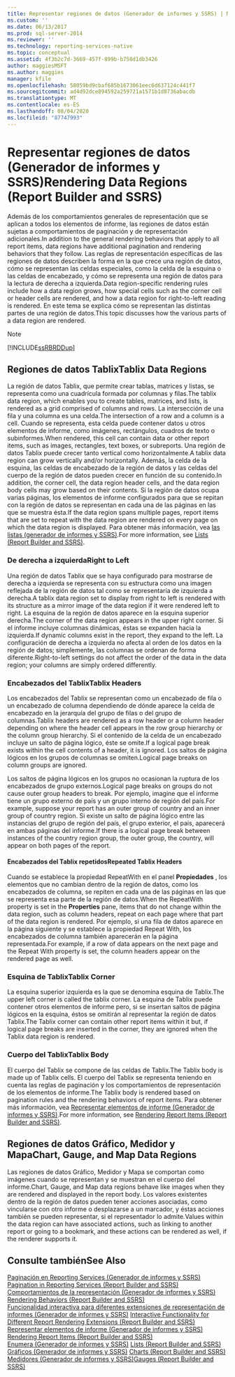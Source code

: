 ```yaml
---
title: Representar regiones de datos (Generador de informes y SSRS) | Microsoft Docs
ms.custom: ''
ms.date: 06/13/2017
ms.prod: sql-server-2014
ms.reviewer: ''
ms.technology: reporting-services-native
ms.topic: conceptual
ms.assetid: 4f3b2c7d-3669-457f-899b-b758d1db3426
author: maggiesMSFT
ms.author: maggies
manager: kfile
ms.openlocfilehash: 58059bd9cbaf685b1673061eec6d637124c441f7
ms.sourcegitcommit: ad4d92dce894592a259721a1571b1d8736abacdb
ms.translationtype: MT
ms.contentlocale: es-ES
ms.lasthandoff: 08/04/2020
ms.locfileid: "87747993"
---
```

# <a name="rendering-data-regions-report-builder-and-ssrs"></a><span data-ttu-id="07c88-102">Representar regiones de datos (Generador de informes y SSRS)</span><span class="sxs-lookup"><span data-stu-id="07c88-102">Rendering Data Regions (Report Builder and SSRS)</span></span>
  <span data-ttu-id="07c88-103">Además de los comportamientos generales de representación que se aplican a todos los elementos de informe, las regiones de datos están sujetas a comportamientos de paginación y de representación adicionales.</span><span class="sxs-lookup"><span data-stu-id="07c88-103">In addition to the general rendering behaviors that apply to all report items, data regions have additional pagination and rendering behaviors that they follow.</span></span> <span data-ttu-id="07c88-104">Las reglas de representación específicas de las regiones de datos describen la forma en la que crece una región de datos, cómo se representan las celdas especiales, como la celda de la esquina o las celdas de encabezado, y cómo se representa una región de datos para la lectura de derecha a izquierda.</span><span class="sxs-lookup"><span data-stu-id="07c88-104">Data region-specific rendering rules include how a data region grows, how special cells such as the corner cell or header cells are rendered, and how a data region for right-to-left reading is rendered.</span></span> <span data-ttu-id="07c88-105">En este tema se explica cómo se representan las distintas partes de una región de datos.</span><span class="sxs-lookup"><span data-stu-id="07c88-105">This topic discusses how the various parts of a data region are rendered.</span></span>  
  
> [!NOTE]  
>  [!INCLUDE[ssRBRDDup](../../includes/ssrbrddup-md.md)]  
  
## <a name="tablix-data-regions"></a><span data-ttu-id="07c88-106">Regiones de datos Tablix</span><span class="sxs-lookup"><span data-stu-id="07c88-106">Tablix Data Regions</span></span>  
 <span data-ttu-id="07c88-107">La región de datos Tablix, que permite crear tablas, matrices y listas, se representa como una cuadrícula formada por columnas y filas.</span><span class="sxs-lookup"><span data-stu-id="07c88-107">The tablix data region, which enables you to create tables, matrices, and lists, is rendered as a grid comprised of columns and rows.</span></span> <span data-ttu-id="07c88-108">La intersección de una fila y una columna es una celda.</span><span class="sxs-lookup"><span data-stu-id="07c88-108">The intersection of a row and a column is a cell.</span></span> <span data-ttu-id="07c88-109">Cuando se representa, esta celda puede contener datos u otros elementos de informe, como imágenes, rectángulos, cuadros de texto o subinformes.</span><span class="sxs-lookup"><span data-stu-id="07c88-109">When rendered, this cell can contain data or other report items, such as images, rectangles, text boxes, or subreports.</span></span> <span data-ttu-id="07c88-110">Una región de datos Tablix puede crecer tanto vertical como horizontalmente.</span><span class="sxs-lookup"><span data-stu-id="07c88-110">A tablix data region can grow vertically and/or horizontally.</span></span> <span data-ttu-id="07c88-111">Además, la celda de la esquina, las celdas de encabezado de la región de datos y las celdas del cuerpo de la región de datos pueden crecer en función de su contenido.</span><span class="sxs-lookup"><span data-stu-id="07c88-111">In addition, the corner cell, the data region header cells, and the data region body cells may grow based on their contents.</span></span> <span data-ttu-id="07c88-112">Si la región de datos ocupa varias páginas, los elementos de informe configurados para que se repitan con la región de datos se representan en cada una de las páginas en las que se muestra ésta.</span><span class="sxs-lookup"><span data-stu-id="07c88-112">If the data region spans multiple pages, report items that are set to repeat with the data region are rendered on every page on which the data region is displayed.</span></span> <span data-ttu-id="07c88-113">Para obtener más información, vea [las listas &#40;generador de informes y SSRS&#41;](tables-matrices-and-lists-report-builder-and-ssrs.md).</span><span class="sxs-lookup"><span data-stu-id="07c88-113">For more information, see [Lists &#40;Report Builder and SSRS&#41;](tables-matrices-and-lists-report-builder-and-ssrs.md).</span></span>  
  
### <a name="right-to-left"></a><span data-ttu-id="07c88-114">De derecha a izquierda</span><span class="sxs-lookup"><span data-stu-id="07c88-114">Right to Left</span></span>  
 <span data-ttu-id="07c88-115">Una región de datos Tablix que se haya configurado para mostrarse de derecha a izquierda se representa con su estructura como una imagen reflejada de la región de datos tal como se representaría de izquierda a derecha.</span><span class="sxs-lookup"><span data-stu-id="07c88-115">A tablix data region set to display from right to left is rendered with its structure as a mirror image of the data region if it were rendered left to right.</span></span> <span data-ttu-id="07c88-116">La esquina de la región de datos aparece en la esquina superior derecha.</span><span class="sxs-lookup"><span data-stu-id="07c88-116">The corner of the data region appears in the upper right corner.</span></span> <span data-ttu-id="07c88-117">Si el informe incluye columnas dinámicas, éstas se expanden hacia la izquierda.</span><span class="sxs-lookup"><span data-stu-id="07c88-117">If dynamic columns exist in the report, they expand to the left.</span></span> <span data-ttu-id="07c88-118">La configuración de derecha a izquierda no afecta al orden de los datos en la región de datos; simplemente, las columnas se ordenan de forma diferente.</span><span class="sxs-lookup"><span data-stu-id="07c88-118">Right-to-left settings do not affect the order of the data in the data region; your columns are simply ordered differently.</span></span>  
  
### <a name="tablix-headers"></a><span data-ttu-id="07c88-119">Encabezados del Tablix</span><span class="sxs-lookup"><span data-stu-id="07c88-119">Tablix Headers</span></span>  
 <span data-ttu-id="07c88-120">Los encabezados del Tablix se representan como un encabezado de fila o un encabezado de columna dependiendo de dónde aparece la celda de encabezado en la jerarquía del grupo de filas o del grupo de columnas.</span><span class="sxs-lookup"><span data-stu-id="07c88-120">Tablix headers are rendered as a row header or a column header depending on where the header cell appears in the row group hierarchy or the column group hierarchy.</span></span> <span data-ttu-id="07c88-121">Si el contenido de la celda de un encabezado incluye un salto de página lógico, éste se omite.</span><span class="sxs-lookup"><span data-stu-id="07c88-121">If a logical page break exists within the cell contents of a header, it is ignored.</span></span> <span data-ttu-id="07c88-122">Los saltos de página lógicos en los grupos de columnas se omiten.</span><span class="sxs-lookup"><span data-stu-id="07c88-122">Logical page breaks on column groups are ignored.</span></span>  
  
 <span data-ttu-id="07c88-123">Los saltos de página lógicos en los grupos no ocasionan la ruptura de los encabezados de grupo externos.</span><span class="sxs-lookup"><span data-stu-id="07c88-123">Logical page breaks on groups do not cause outer group headers to break.</span></span> <span data-ttu-id="07c88-124">Por ejemplo, imagine que el informe tiene un grupo externo de país y un grupo interno de región del país.</span><span class="sxs-lookup"><span data-stu-id="07c88-124">For example, suppose your report has an outer group of country and an inner group of country region.</span></span> <span data-ttu-id="07c88-125">Si existe un salto de página lógico entre las instancias del grupo de región del país, el grupo exterior, el país, aparecerá en ambas páginas del informe.</span><span class="sxs-lookup"><span data-stu-id="07c88-125">If there is a logical page break between instances of the country region group, the outer group, the country, will appear on both pages of the report.</span></span>  
  
#### <a name="repeated-tablix-headers"></a><span data-ttu-id="07c88-126">Encabezados del Tablix repetidos</span><span class="sxs-lookup"><span data-stu-id="07c88-126">Repeated Tablix Headers</span></span>  
 <span data-ttu-id="07c88-127">Cuando se establece la propiedad RepeatWith en el panel **Propiedades** , los elementos que no cambian dentro de la región de datos, como los encabezados de columna, se repiten en cada una de las páginas en las que se representa esa parte de la región de datos.</span><span class="sxs-lookup"><span data-stu-id="07c88-127">When the RepeatWith property is set in the **Properties** pane, items that do not change within the data region, such as column headers, repeat on each page where that part of the data region is rendered.</span></span> <span data-ttu-id="07c88-128">Por ejemplo, si una fila de datos aparece en la página siguiente y se establece la propiedad Repeat With, los encabezados de columna también aparecerán en la página representada.</span><span class="sxs-lookup"><span data-stu-id="07c88-128">For example, if a row of data appears on the next page and the Repeat With property is set, the column headers appear on the rendered page as well.</span></span>  
  
### <a name="tablix-corner"></a><span data-ttu-id="07c88-129">Esquina de Tablix</span><span class="sxs-lookup"><span data-stu-id="07c88-129">Tablix Corner</span></span>  
 <span data-ttu-id="07c88-130">La esquina superior izquierda es la que se denomina esquina de Tablix.</span><span class="sxs-lookup"><span data-stu-id="07c88-130">The upper left corner is called the tablix corner.</span></span> <span data-ttu-id="07c88-131">La esquina de Tablix puede contener otros elementos de informe pero, si se insertan saltos de página lógicos en la esquina, éstos se omitirán al representar la región de datos Tablix.</span><span class="sxs-lookup"><span data-stu-id="07c88-131">The Tablix corner can contain other report items within it but, if logical page breaks are inserted in the corner, they are ignored when the Tablix data region is rendered.</span></span>  
  
### <a name="tablix-body"></a><span data-ttu-id="07c88-132">Cuerpo del Tablix</span><span class="sxs-lookup"><span data-stu-id="07c88-132">Tablix Body</span></span>  
 <span data-ttu-id="07c88-133">El cuerpo del Tablix se compone de las celdas de Tablix.</span><span class="sxs-lookup"><span data-stu-id="07c88-133">The Tablix body is made up of Tablix cells.</span></span> <span data-ttu-id="07c88-134">El cuerpo del Tablix se representa teniendo en cuenta las reglas de paginación y los comportamientos de representación de los elementos de informe.</span><span class="sxs-lookup"><span data-stu-id="07c88-134">The Tablix body is rendered based on pagination rules and the rendering behaviors of report items.</span></span> <span data-ttu-id="07c88-135">Para obtener más información, vea [Representar elementos de informe &#40;Generador de informes y SSRS&#41;](rendering-report-items-report-builder-and-ssrs.md).</span><span class="sxs-lookup"><span data-stu-id="07c88-135">For more information, see [Rendering Report Items &#40;Report Builder and SSRS&#41;](rendering-report-items-report-builder-and-ssrs.md).</span></span>  
  
## <a name="chart-gauge-and-map-data-regions"></a><span data-ttu-id="07c88-136">Regiones de datos Gráfico, Medidor y Mapa</span><span class="sxs-lookup"><span data-stu-id="07c88-136">Chart, Gauge, and Map Data Regions</span></span>  
 <span data-ttu-id="07c88-137">Las regiones de datos Gráfico, Medidor y Mapa se comportan como imágenes cuando se representan y se muestran en el cuerpo del informe.</span><span class="sxs-lookup"><span data-stu-id="07c88-137">Chart, Gauge, and Map data regions behave like images when they are rendered and displayed in the report body.</span></span> <span data-ttu-id="07c88-138">Los valores existentes dentro de la región de datos pueden tener acciones asociadas, como vincularse con otro informe o desplazarse a un marcador, y éstas acciones también se pueden representar, si el representador lo admite.</span><span class="sxs-lookup"><span data-stu-id="07c88-138">Values within the data region can have associated actions, such as linking to another report or going to a bookmark, and these actions can be rendered as well, if the renderer supports it.</span></span>  
  
## <a name="see-also"></a><span data-ttu-id="07c88-139">Consulte también</span><span class="sxs-lookup"><span data-stu-id="07c88-139">See Also</span></span>  
 <span data-ttu-id="07c88-140">[Paginación en Reporting Services &#40;Generador de informes y SSRS&#41;](pagination-in-reporting-services-report-builder-and-ssrs.md) </span><span class="sxs-lookup"><span data-stu-id="07c88-140">[Pagination in Reporting Services &#40;Report Builder  and SSRS&#41;](pagination-in-reporting-services-report-builder-and-ssrs.md) </span></span>  
 <span data-ttu-id="07c88-141">[Comportamientos de la representación &#40;Generador de informes y SSRS&#41;](rendering-behaviors-report-builder-and-ssrs.md) </span><span class="sxs-lookup"><span data-stu-id="07c88-141">[Rendering Behaviors &#40;Report Builder  and SSRS&#41;](rendering-behaviors-report-builder-and-ssrs.md) </span></span>  
 <span data-ttu-id="07c88-142">[Funcionalidad interactiva para diferentes extensiones de representación de informes &#40;Generador de informes y SSRS&#41;](../report-builder/interactive-functionality-different-report-rendering-extensions.md) </span><span class="sxs-lookup"><span data-stu-id="07c88-142">[Interactive Functionality for Different Report Rendering Extensions &#40;Report Builder and SSRS&#41;](../report-builder/interactive-functionality-different-report-rendering-extensions.md) </span></span>  
 <span data-ttu-id="07c88-143">[Representar elementos de informe &#40;Generador de informes y SSRS&#41;](rendering-report-items-report-builder-and-ssrs.md) </span><span class="sxs-lookup"><span data-stu-id="07c88-143">[Rendering Report Items &#40;Report Builder and SSRS&#41;](rendering-report-items-report-builder-and-ssrs.md) </span></span>  
 <span data-ttu-id="07c88-144">[Enumera &#40;Generador de informes y SSRS&#41;](tables-matrices-and-lists-report-builder-and-ssrs.md) </span><span class="sxs-lookup"><span data-stu-id="07c88-144">[Lists &#40;Report Builder and SSRS&#41;](tables-matrices-and-lists-report-builder-and-ssrs.md) </span></span>  
 <span data-ttu-id="07c88-145">[Gráficos &#40;Generador de informes y SSRS&#41;](charts-report-builder-and-ssrs.md) </span><span class="sxs-lookup"><span data-stu-id="07c88-145">[Charts &#40;Report Builder and SSRS&#41;](charts-report-builder-and-ssrs.md) </span></span>  
 [<span data-ttu-id="07c88-146">Medidores &#40;Generador de informes y SSRS&#41;</span><span class="sxs-lookup"><span data-stu-id="07c88-146">Gauges &#40;Report Builder and SSRS&#41;</span></span>](gauges-report-builder-and-ssrs.md)  
  
  
